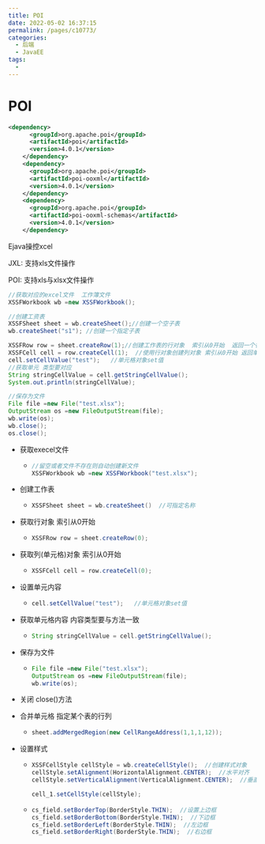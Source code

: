 ```yaml
---
title: POI
date: 2022-05-02 16:37:15
permalink: /pages/c10773/
categories:
  - 后端
  - JavaEE
tags:
  - 
---
```

# POI

```xml
<dependency>
      <groupId>org.apache.poi</groupId>
      <artifactId>poi</artifactId>
      <version>4.0.1</version>
    </dependency>
    <dependency>
      <groupId>org.apache.poi</groupId>
      <artifactId>poi-ooxml</artifactId>
      <version>4.0.1</version>
    </dependency>
    <dependency>
      <groupId>org.apache.poi</groupId>
      <artifactId>poi-ooxml-schemas</artifactId>
      <version>4.0.1</version>
    </dependency>
```

Ejava操控xcel

JXL: 支持xls文件操作

POI: 支持xls与xlsx文件操作

```java
//获取对应的excel文件  工作簿文件
XSSFWorkbook wb =new XSSFWorkbook();

//创建工资表
XSSFSheet sheet = wb.createSheet();//创建一个空子表
wb.createSheet("s1"); //创建一个指定子表

XSSFRow row = sheet.createRow(1);//创建工作表的行对象  索引从0开始  返回一个行对象
XSSFCell cell = row.createCell(1);  //使用行对象创建列对象 索引从0开始 返回单元格对象
cell.setCellValue("test");   //单元格对象set值
//获取单元 类型要对应
String stringCellValue = cell.getStringCellValue();
System.out.println(stringCellValue);

//保存为文件
File file =new File("test.xlsx");
OutputStream os =new FileOutputStream(file);
wb.write(os);
wb.close();
os.close();
```

- 获取execel文件

  - ```java
    //留空或者文件不存在则自动创建新文件
    XSSFWorkbook wb =new XSSFWorkbook("test.xlsx");
    ```

- 创建工作表

  - ```java
    XSSFSheet sheet = wb.createSheet()  //可指定名称
    ```

- 获取行对象 索引从0开始

  - ```java
    XSSFRow row = sheet.createRow(0);
    ```

- 获取列(单元格)对象 索引从0开始

  - ```java
    XSSFCell cell = row.createCell(0);
    ```

- 设置单元内容

  - ```java
    cell.setCellValue("test");   //单元格对象set值
    ```

- 获取单元格内容 内容类型要与方法一致

  - ```java
    String stringCellValue = cell.getStringCellValue();
    ```

- 保存为文件

  - ```java
    File file =new File("test.xlsx");
    OutputStream os =new FileOutputStream(file);
    wb.write(os);
    ```

- 关闭 close()方法

- 合并单元格  指定某个表的行列

  - ```java
    sheet.addMergedRegion(new CellRangeAddress(1,1,1,12));
    ```

- 设置样式

  - ```java
    XSSFCellStyle cellStyle = wb.createCellStyle();  //创建样式对象
    cellStyle.setAlignment(HorizontalAlignment.CENTER);  //水平对齐
    cellStyle.setVerticalAlignment(VerticalAlignment.CENTER);  //垂直对齐
    
    cell_1.setCellStyle(cellStyle);
    ```

  - ```java
    cs_field.setBorderTop(BorderStyle.THIN);  //设置上边框
    cs_field.setBorderBottom(BorderStyle.THIN);  //下边框
    cs_field.setBorderLeft(BorderStyle.THIN);  //左边框
    cs_field.setBorderRight(BorderStyle.THIN);  //右边框
    
    ```





